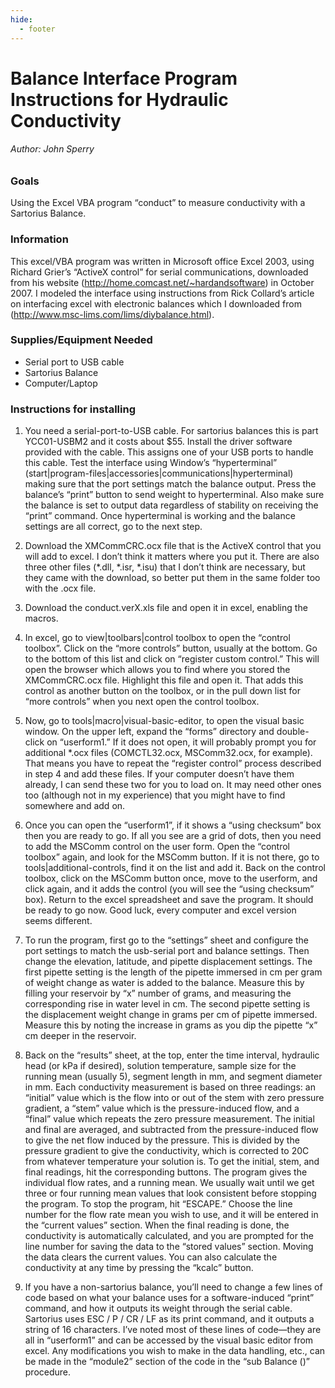```yaml
---
hide:
  - footer
---
```


# Balance Interface Program Instructions for Hydraulic Conductivity
###### Author: John Sperry

### Goals

Using the Excel VBA program “conduct” to measure conductivity with a
Sartorius Balance.

### Information

This excel/VBA program was written in Microsoft office Excel 2003, using Richard Grier’s “ActiveX control” for serial communications, downloaded from his website (<http://home.comcast.net/~hardandsoftware>) in October 2007. I modeled the interface using instructions from Rick Collard’s article on interfacing excel with electronic balances which I downloaded from (<http://www.msc-lims.com/lims/diybalance.html>).

### Supplies/Equipment Needed

- Serial port to USB cable
- Sartorius Balance
- Computer/Laptop

### Instructions for installing

1. You need a serial-port-to-USB cable. For sartorius balances this is part YCC01-USBM2 and it costs about $55. Install the driver software provided with the cable. This assigns one of your USB ports to handle this cable. Test the interface using Window’s “hyperterminal” (start|program-files|accessories|communications|hyperterminal) making sure that the port settings match the balance output. Press the balance’s “print” button to send weight to hyperterminal. Also make sure the balance is set to output data regardless of stability on receiving the “print” command. Once hyperterminal is working and the balance settings are all correct, go to the next step.

2. Download the XMCommCRC.ocx file that is the ActiveX control that you will add to excel. I don’t think it matters where you put it. There are also three other files (*.dll, *.isr, \*.isu) that I don’t think are necessary, but they came with the download, so better put them in the same folder too with the .ocx file.

3. Download the conduct.verX.xls file and open it in excel, enabling the macros.

4. In excel, go to view|toolbars|control toolbox to open the “control toolbox”. Click on the “more controls” button, usually at the bottom. Go to the bottom of this list and click on “register custom control.” This will open the browser which allows you to find where you stored the XMCommCRC.ocx file. Highlight this file and open it. That adds this control as another button on the toolbox, or in the pull down list for “more controls” when you next open the control toolbox.

5. Now, go to tools|macro|visual-basic-editor, to open the visual basic window. On the upper left, expand the “forms” directory and double-click on “userform1.” If it does not open, it will probably prompt you for additional \*.ocx files (COMCTL32.ocx, MSComm32.ocx, for example). That means you have to repeat the “register control” process described in step 4 and add these files. If your computer doesn’t have them already, I can send these two for you to load on. It may need other ones too (although not in my experience) that you might have to find somewhere and add on.

6. Once you can open the “userform1”, if it shows a “using checksum” box then you are ready to go. If all you see are a grid of dots, then you need to add the MSComm control on the user form. Open the “control toolbox” again, and look for the MSComm button. If it is not there, go to tools|additional-controls, find it on the list and add it. Back on the control toolbox, click on the MSComm button once, move to the userform, and click again, and it adds the control (you will see the “using checksum” box). Return to the excel spreadsheet and save the program. It should be ready to go now. Good luck, every computer and excel version seems different.

7. To run the program, first go to the “settings” sheet and configure the port settings to match the usb-serial port and balance settings. Then change the elevation, latitude, and pipette displacement settings. The first pipette setting is the length of the pipette immersed in cm per gram of weight change as water is added to the balance. Measure this by filling your reservoir by “x” number of grams, and measuring the corresponding rise in water level in cm. The second pipette setting is the displacement weight change in grams per cm of pipette immersed. Measure this by noting the increase in grams as you dip the pipette “x” cm deeper in the reservoir.

8. Back on the “results” sheet, at the top, enter the time interval, hydraulic head (or kPa if desired), solution temperature, sample size for the running mean (usually 5), segment length in mm, and segment diameter in mm. Each conductivity measurement is based on three readings: an “initial” value which is the flow into or out of the stem with zero pressure gradient, a “stem” value which is the pressure-induced flow, and a “final” value which repeats the zero pressure measurement. The initial and final are averaged, and subtracted from the pressure-induced flow to give the net flow induced by the pressure. This is divided by the pressure gradient to give the conductivity, which is corrected to 20C from whatever temperature your solution is. To get the initial, stem, and final readings, hit the corresponding buttons. The program gives the individual flow rates, and a running mean. We usually wait until we get three or four running mean values that look consistent before stopping the program. To stop the program, hit “ESCAPE.” Choose the line number for the flow rate mean you wish to use, and it will be entered in the “current values” section. When the final reading is done, the conductivity is automatically calculated, and you are prompted for the line number for saving the data to the “stored values” section. Moving the data clears the current values. You can also calculate the conductivity at any time by pressing the “kcalc” button.

9. If you have a non-sartorius balance, you’ll need to change a few lines of code based on what your balance uses for a software-induced “print” command, and how it outputs its weight through the serial cable. Sartorius uses ESC / P / CR / LF as its print command, and it outputs a string of 16 characters. I’ve noted most of these lines of code—they are all in “userform1” and can be accessed by the visual basic editor from excel. Any modifications you wish to make in the data handling, etc., can be made in the “module2” section of the code in the “sub Balance ()” procedure.
